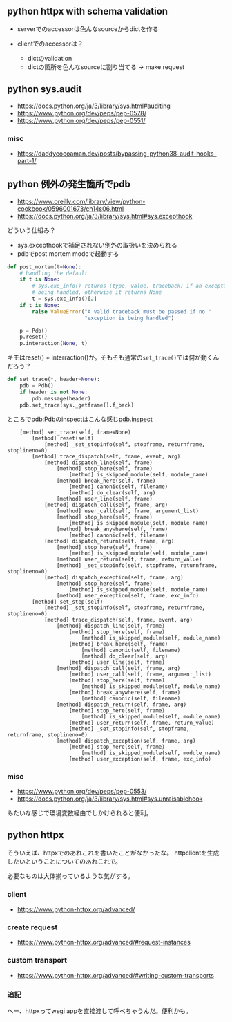 ## python httpx with schema validation

- serverでのaccessorは色んなsourceからdictを作る
- clientでのaccessorは？

  - dictのvalidation
  - dictの箇所を色んなsourceに割り当てる -> make request

## python sys.audit

- https://docs.python.org/ja/3/library/sys.html#auditing
- https://www.python.org/dev/peps/pep-0578/
- https://www.python.org/dev/peps/pep-0551/

### misc

- https://daddycocoaman.dev/posts/bypassing-python38-audit-hooks-part-1/

## python 例外の発生箇所でpdb

- https://www.oreilly.com/library/view/python-cookbook/0596001673/ch14s06.html
- https://docs.python.org/ja/3/library/sys.html#sys.excepthook

どういう仕組み？

- sys.excepthookで補足されない例外の取扱いを決められる
- pdbでpost mortem modeで起動する

```py
def post_mortem(t=None):
    # handling the default
    if t is None:
        # sys.exc_info() returns (type, value, traceback) if an exception is
        # being handled, otherwise it returns None
        t = sys.exc_info()[2]
    if t is None:
        raise ValueError("A valid traceback must be passed if no "
                         "exception is being handled")

    p = Pdb()
    p.reset()
    p.interaction(None, t)
```

キモはreset() + interraction()か。そもそも通常の`set_trace()`では何が動くんだろう？

```py
def set_trace(*, header=None):
    pdb = Pdb()
    if header is not None:
        pdb.message(header)
    pdb.set_trace(sys._getframe().f_back)
```

ところでpdb:Pdbのinspectはこんな感じ[pdb.inspect](./pdb.inspect)

```
    [method] set_trace(self, frame=None)
        [method] reset(self)
            [method] _set_stopinfo(self, stopframe, returnframe, stoplineno=0)
        [method] trace_dispatch(self, frame, event, arg)
            [method] dispatch_line(self, frame)
                [method] stop_here(self, frame)
                    [method] is_skipped_module(self, module_name)
                [method] break_here(self, frame)
                    [method] canonic(self, filename)
                    [method] do_clear(self, arg)
                [method] user_line(self, frame)
            [method] dispatch_call(self, frame, arg)
                [method] user_call(self, frame, argument_list)
                [method] stop_here(self, frame)
                    [method] is_skipped_module(self, module_name)
                [method] break_anywhere(self, frame)
                    [method] canonic(self, filename)
            [method] dispatch_return(self, frame, arg)
                [method] stop_here(self, frame)
                    [method] is_skipped_module(self, module_name)
                [method] user_return(self, frame, return_value)
                [method] _set_stopinfo(self, stopframe, returnframe, stoplineno=0)
            [method] dispatch_exception(self, frame, arg)
                [method] stop_here(self, frame)
                    [method] is_skipped_module(self, module_name)
                [method] user_exception(self, frame, exc_info)
        [method] set_step(self)
            [method] _set_stopinfo(self, stopframe, returnframe, stoplineno=0)
            [method] trace_dispatch(self, frame, event, arg)
                [method] dispatch_line(self, frame)
                    [method] stop_here(self, frame)
                        [method] is_skipped_module(self, module_name)
                    [method] break_here(self, frame)
                        [method] canonic(self, filename)
                        [method] do_clear(self, arg)
                    [method] user_line(self, frame)
                [method] dispatch_call(self, frame, arg)
                    [method] user_call(self, frame, argument_list)
                    [method] stop_here(self, frame)
                        [method] is_skipped_module(self, module_name)
                    [method] break_anywhere(self, frame)
                        [method] canonic(self, filename)
                [method] dispatch_return(self, frame, arg)
                    [method] stop_here(self, frame)
                        [method] is_skipped_module(self, module_name)
                    [method] user_return(self, frame, return_value)
                    [method] _set_stopinfo(self, stopframe, returnframe, stoplineno=0)
                [method] dispatch_exception(self, frame, arg)
                    [method] stop_here(self, frame)
                        [method] is_skipped_module(self, module_name)
                    [method] user_exception(self, frame, exc_info)
```


### misc

- https://www.python.org/dev/peps/pep-0553/
- https://docs.python.org/ja/3/library/sys.html#sys.unraisablehook

みたいな感じで環境変数経由でしかけられると便利。

## python httpx

そういえば、httpxでのあれこれを書いたことがなかったな。
httpclientを生成したいということについてのあれこれで。

必要なものは大体揃っているような気がする。

### client

- https://www.python-httpx.org/advanced/

### create request

- https://www.python-httpx.org/advanced/#request-instances

### custom transport

- https://www.python-httpx.org/advanced/#writing-custom-transports

### 追記

へー、httpxってwsgi appを直接渡して呼べちゃうんだ。便利かも。
